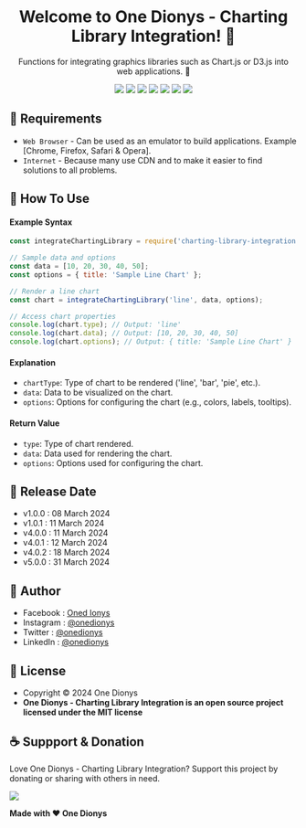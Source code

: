 <h1 align="center">Welcome to One Dionys - Charting Library Integration! 👋 </h1>

<p align="center">Functions for integrating graphics libraries such as Chart.js or D3.js into web applications. 💖 </p>

<p align="center">
<img src="https://img.shields.io/github/contributors/onedionys/onedionys-charting-library-integration?style=flat-square">
<img src="https://img.shields.io/github/issues/onedionys/onedionys-charting-library-integration?style=flat-square">
<img src="https://img.shields.io/github/stars/onedionys/onedionys-charting-library-integration?style=flat-square"> 
<img src="https://img.shields.io/github/forks/onedionys/onedionys-charting-library-integration?style=flat-square">
<img src="https://img.shields.io/github/last-commit/onedionys/onedionys-charting-library-integration.svg?style=flat-square">
<img src="https://img.shields.io/github/languages/code-size/onedionys/onedionys-charting-library-integration?style=flat-square">
<img src="https://img.shields.io/github/license/onedionys/onedionys-charting-library-integration?style=flat-square">
</p>

## 💾 Requirements

* `Web Browser` - Can be used as an emulator to build applications. Example [Chrome, Firefox, Safari & Opera].
* `Internet` - Because many use CDN and to make it easier to find solutions to all problems.

## 🎯 How To Use

#### Example Syntax

```javascript
const integrateChartingLibrary = require('charting-library-integration');

// Sample data and options
const data = [10, 20, 30, 40, 50];
const options = { title: 'Sample Line Chart' };

// Render a line chart
const chart = integrateChartingLibrary('line', data, options);

// Access chart properties
console.log(chart.type); // Output: 'line'
console.log(chart.data); // Output: [10, 20, 30, 40, 50]
console.log(chart.options); // Output: { title: 'Sample Line Chart' }
```

#### Explanation

* `chartType`: Type of chart to be rendered ('line', 'bar', 'pie', etc.).
* `data`: Data to be visualized on the chart.
* `options`: Options for configuring the chart (e.g., colors, labels, tooltips).

#### Return Value

* `type`: Type of chart rendered.
* `data`: Data used for rendering the chart.
* `options`: Options used for configuring the chart.

## 📆 Release Date

* v1.0.0 : 08 March 2024
* v1.0.1 : 11 March 2024
* v4.0.0 : 11 March 2024
* v4.0.1 : 12 March 2024
* v4.0.2 : 18 March 2024
* v5.0.0 : 31 March 2024

## 🧑 Author

* Facebook : <a href="https://www.facebook.com/theonedionys"> Oned Ionys</a>
* Instagram : <a href="https://www.instagram.com/onedionys/"> @onedionys</a>
* Twitter : <a href="https://twitter.com/onedionys"> @onedionys</a>
* LinkedIn :  <a href="https://www.linkedin.com/in/onedionys/"> @onedionys</a>

## 📝 License

* Copyright © 2024 One Dionys
* **One Dionys - Charting Library Integration is an open source project licensed under the MIT license**

## ☕️ Suppport & Donation

Love One Dionys - Charting Library Integration? Support this project by donating or sharing with others in need.

<a href="https://www.buymeacoffee.com/onedionys"><img src="https://img.shields.io/badge/Buy_Me_A_Coffee-FFDD00?style=for-the-badge&logo=buy-me-a-coffee&logoColor=black"/> </a>

**Made with ❤️ One Dionys**

